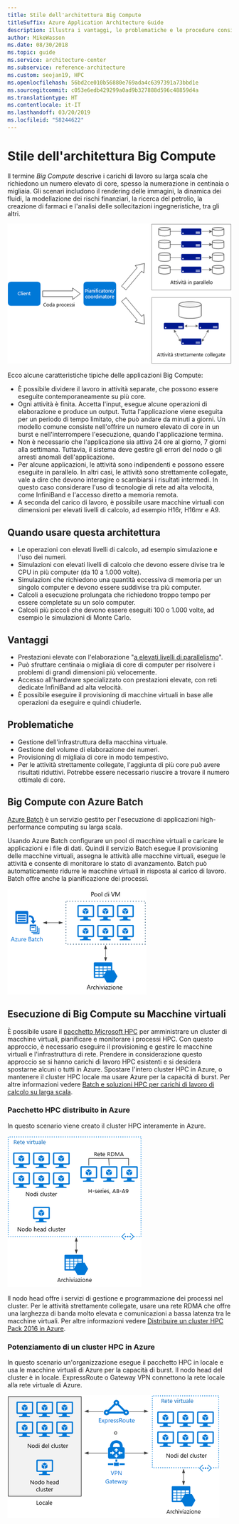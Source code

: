 ```yaml
---
title: Stile dell'architettura Big Compute
titleSuffix: Azure Application Architecture Guide
description: Illustra i vantaggi, le problematiche e le procedure consigliate per le architetture Big Compute in Azure.
author: MikeWasson
ms.date: 08/30/2018
ms.topic: guide
ms.service: architecture-center
ms.subservice: reference-architecture
ms.custom: seojan19, HPC
ms.openlocfilehash: 56bd2ce010b56880e769ada4c6397391a73bbd1e
ms.sourcegitcommit: c053e6edb429299a0ad9b327888d596c48859d4a
ms.translationtype: HT
ms.contentlocale: it-IT
ms.lasthandoff: 03/20/2019
ms.locfileid: "58244622"
---
```

# <a name="big-compute-architecture-style"></a>Stile dell'architettura Big Compute

Il termine *Big Compute* descrive i carichi di lavoro su larga scala che richiedono un numero elevato di core, spesso la numerazione in centinaia o migliaia. Gli scenari includono il rendering delle immagini, la dinamica dei fluidi, la modellazione dei rischi finanziari, la ricerca del petrolio, la creazione di farmaci e l'analisi delle sollecitazioni ingegneristiche, tra gli altri.

![Diagramma logico dello stile dell'architettura Big compute](./images/big-compute-logical.png)

Ecco alcune caratteristiche tipiche delle applicazioni Big Compute:

- È possibile dividere il lavoro in attività separate, che possono essere eseguite contemporaneamente su più core.
- Ogni attività è finita. Accetta l'input, esegue alcune operazioni di elaborazione e produce un output. Tutta l'applicazione viene eseguita per un periodo di tempo limitato, che può andare da minuti a giorni. Un modello comune consiste nell'offrire un numero elevato di core in un burst e nell'interrompere l'esecuzione, quando l'applicazione termina.
- Non è necessario che l'applicazione sia attiva 24 ore al giorno, 7 giorni alla settimana. Tuttavia, il sistema deve gestire gli errori del nodo o gli arresti anomali dell'applicazione.
- Per alcune applicazioni, le attività sono indipendenti e possono essere eseguite in parallelo. In altri casi, le attività sono strettamente collegate, vale a dire che devono interagire o scambiarsi i risultati intermedi. In questo caso considerare l'uso di tecnologie di rete ad alta velocità, come InfiniBand e l'accesso diretto a memoria remota.
- A seconda del carico di lavoro, è possibile usare macchine virtuali con dimensioni per elevati livelli di calcolo, ad esempio H16r, H16mr e A9.

## <a name="when-to-use-this-architecture"></a>Quando usare questa architettura

- Le operazioni con elevati livelli di calcolo, ad esempio simulazione e l'uso dei numeri.
- Simulazioni con elevati livelli di calcolo che devono essere divise tra le CPU in più computer (da 10 a 1.000 volte).
- Simulazioni che richiedono una quantità eccessiva di memoria per un singolo computer e devono essere suddivise tra più computer.
- Calcoli a esecuzione prolungata che richiedono troppo tempo per essere completate su un solo computer.
- Calcoli più piccoli che devono essere eseguiti 100 o 1.000 volte, ad esempio le simulazioni di Monte Carlo.

## <a name="benefits"></a>Vantaggi

- Prestazioni elevate con l'elaborazione "[a elevati livelli di parallelismo][embarrassingly-parallel]".
- Può sfruttare centinaia o migliaia di core di computer per risolvere i problemi di grandi dimensioni più velocemente.
- Accesso all'hardware specializzato con prestazioni elevate, con reti dedicate InfiniBand ad alta velocità.
- È possibile eseguire il provisioning di macchine virtuali in base alle operazioni da eseguire e quindi chiuderle.

## <a name="challenges"></a>Problematiche

- Gestione dell'infrastruttura della macchina virtuale.
- Gestione del volume di elaborazione dei numeri.
- Provisioning di migliaia di core in modo tempestivo.
- Per le attività strettamente collegate, l'aggiunta di più core può avere risultati riduttivi. Potrebbe essere necessario riuscire a trovare il numero ottimale di core.

## <a name="big-compute-using-azure-batch"></a>Big Compute con Azure Batch

[Azure Batch][batch] è un servizio gestito per l'esecuzione di applicazioni high-performance computing su larga scala.

Usando Azure Batch configurare un pool di macchine virtuali e caricare le applicazioni e i file di dati. Quindi il servizio Batch esegue il provisioning delle macchine virtuali, assegna le attività alle macchine virtuali, esegue le attività e consente di monitorare lo stato di avanzamento. Batch può automaticamente ridurre le macchine virtuali in risposta al carico di lavoro. Batch offre anche la pianificazione dei processi.

![Diagramma di Big Compute con Azure Batch](./images/big-compute-batch.png)

## <a name="big-compute-running-on-virtual-machines"></a>Esecuzione di Big Compute su Macchine virtuali

È possibile usare il [pacchetto Microsoft HPC][hpc-pack] per amministrare un cluster di macchine virtuali, pianificare e monitorare i processi HPC. Con questo approccio, è necessario eseguire il provisioning e gestire le macchine virtuali e l'infrastruttura di rete. Prendere in considerazione questo approccio se si hanno carichi di lavoro HPC esistenti e si desidera spostarne alcuni o tutti in Azure. Spostare l'intero cluster HPC in Azure, o mantenere il cluster HPC locale ma usare Azure per la capacità di burst. Per altre informazioni vedere [Batch e soluzioni HPC per carichi di lavoro di calcolo su larga scala][batch-hpc-solutions].

### <a name="hpc-pack-deployed-to-azure"></a>Pacchetto HPC distribuito in Azure

In questo scenario viene creato il cluster HPC interamente in Azure.

![Diagramma di HPC Pack distribuito in Azure](./images/big-compute-iaas.png)

Il nodo head offre i servizi di gestione e programmazione dei processi nel cluster. Per le attività strettamente collegate, usare una rete RDMA che offre una larghezza di banda molto elevata e comunicazioni a bassa latenza tra le macchine virtuali. Per altre informazioni vedere [Distribuire un cluster HPC Pack 2016 in Azure][deploy-hpc-azure].

### <a name="burst-an-hpc-cluster-to-azure"></a>Potenziamento di un cluster HPC in Azure

In questo scenario un'organizzazione esegue il pacchetto HPC in locale e usa le macchine virtuali di Azure per la capacità di burst. Il nodo head del cluster è in locale. ExpressRoute o Gateway VPN connettono la rete locale alla rete virtuale di Azure.

![Diagramma di un cluster Big Compute ibrido](./images/big-compute-hybrid.png)

<!-- links -->

[batch]: /azure/batch/
[batch-hpc-solutions]: /azure/batch/batch-hpc-solutions
[deploy-hpc-azure]: /azure/virtual-machines/windows/hpcpack-2016-cluster
[embarrassingly-parallel]: https://en.wikipedia.org/wiki/Embarrassingly_parallel
[hpc-pack]: https://technet.microsoft.com/library/cc514029
